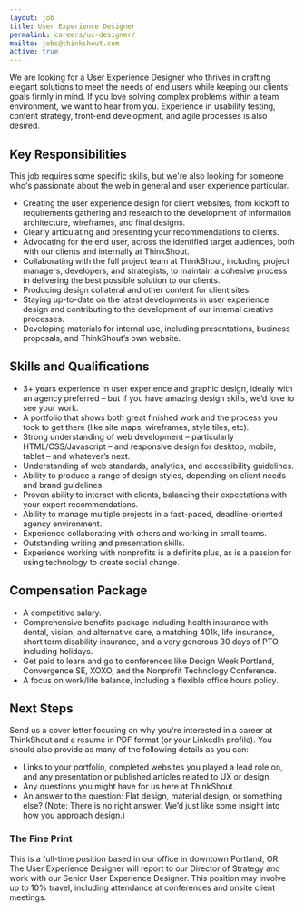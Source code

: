 ```yaml
---
layout: job
title: User Experience Designer
permalink: careers/ux-designer/
mailto: jobs@thinkshout.com
active: true
---
```

We are looking for a User Experience Designer who thrives in crafting elegant solutions to meet the needs of end users while keeping our clients’ goals firmly in mind. If you love solving complex problems within a team environment, we want to hear from you. Experience in usability testing, content strategy, front-end development, and agile processes is also desired.

## Key Responsibilities
This job requires some specific skills, but we're also looking for someone who's passionate about the web in general and user experience particular.

- Creating the user experience design for client websites, from kickoff to requirements gathering and research to the development of information architecture, wireframes, and final designs.
- Clearly articulating and presenting your recommendations to clients.
- Advocating for the end user, across the identified target audiences, both with our clients and internally at ThinkShout.
- Collaborating with the full project team at ThinkShout, including project managers, developers, and strategists, to maintain a cohesive process in delivering the best possible solution to our clients.
- Producing design collateral and other content for client sites.
- Staying up-to-date on the latest developments in user experience design and contributing to the development of our internal creative processes.
- Developing materials for internal use, including presentations, business proposals, and ThinkShout’s own website.

## Skills and Qualifications
- 3+ years experience in user experience and graphic design, ideally with an agency preferred – but if you have amazing design skills, we’d love to see your work.
- A portfolio that shows both great finished work and the process you took to get there (like site maps, wireframes, style tiles, etc).
- Strong understanding of web development – particularly HTML/CSS/Javascript – and responsive design for desktop, mobile, tablet – and whatever’s next.
- Understanding of web standards, analytics, and accessibility guidelines.
- Ability to produce a range of design styles, depending on client needs and brand guidelines.
- Proven ability to interact with clients, balancing their expectations with your expert recommendations.
- Ability to manage multiple projects in a fast-paced, deadline-oriented agency environment.
- Experience collaborating with others and working in small teams.
- Outstanding writing and presentation skills.
- Experience working with nonprofits is a definite plus, as is a passion for using technology to create social change.

## Compensation Package
- A competitive salary.
- Comprehensive benefits package including health insurance with dental, vision, and alternative care, a matching 401k, life insurance, short term disability insurance, and a very generous 30 days of PTO, including holidays.
- Get paid to learn and go to conferences like Design Week Portland, Convergence SE, XOXO, and the Nonprofit Technology Conference.
- A focus on work/life balance, including a flexible office hours policy.

## Next Steps
Send us a cover letter focusing on why you're interested in a career at ThinkShout and a resume in PDF format (or your LinkedIn profile). You should also provide as many of the following details as you can:

- Links to your portfolio, completed websites you played a lead role on, and any presentation or published articles related to UX or design.
- Any questions you might have for us here at ThinkShout.
- An answer to the question: Flat design, material design, or something else? (Note: There is no right answer. We’d just like some insight into how you approach design.)

### The Fine Print
This is a full-time position based in our office in downtown Portland, OR. The User Experience Designer will report to our Director of Strategy and work with our Senior User Experience Designer. This position may involve up to 10% travel, including attendance at conferences and onsite client meetings.

